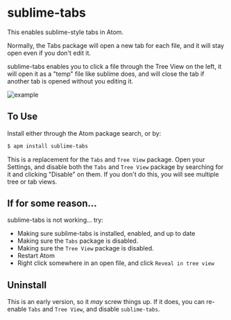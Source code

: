 # sublime-tabs

This enables sublime-style tabs in Atom.

Normally, the Tabs package will open a new tab for each file, and it will stay open even if you don't edit it.

sublime-tabs enables you to click a file through the Tree View on the left, it will open it as a "temp" file like sublime does,
and will close the tab if another tab is opened without you editing it.

![example](https://raw.githubusercontent.com/ddavison/sublime-tabs/master/images/example.gif)

## To Use
Install either through the Atom package search, or by:
```sh
$ apm install sublime-tabs
```

This is a replacement for the `Tabs` and `Tree View` package.  Open your Settings, and disable both the `Tabs` and `Tree View` package by searching for it and clicking "Disable" on them.
If you don't do this, you will see multiple tree or tab views.

## If for some reason...
sublime-tabs is not working... try:
* Making sure sublime-tabs is installed, enabled, and up to date
* Making sure the `Tabs` package is disabled.
* Making sure the `Tree View` package is disabled.
* Restart Atom
* Right click somewhere in an open file, and click `Reveal in tree view`

## Uninstall
This is an early version, so it *may* screw things up.  If it does, you can re-enable `Tabs` and `Tree View`, and disable `sublime-tabs`.

